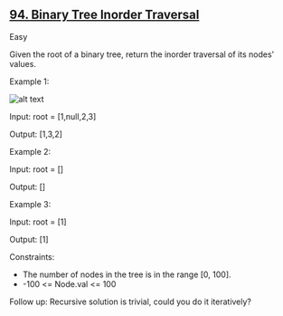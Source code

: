 ## [94. Binary Tree Inorder Traversal](https://leetcode.com/problems/binary-tree-inorder-traversal/description/)

Easy

Given the root of a binary tree, return the inorder traversal of its nodes' values.

Example 1:

![alt text](https://assets.leetcode.com/uploads/2020/09/15/inorder_1.jpg)

Input: root = [1,null,2,3]

Output: [1,3,2]

Example 2:

Input: root = []

Output: []

Example 3:

Input: root = [1]

Output: [1]
 

Constraints:

- The number of nodes in the tree is in the range [0, 100].
- -100 <= Node.val <= 100
 

Follow up: Recursive solution is trivial, could you do it iteratively?